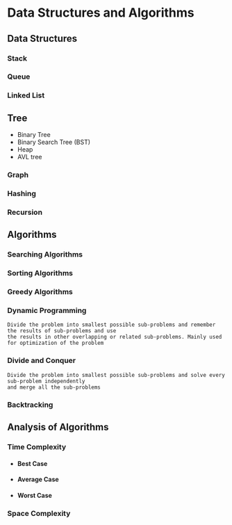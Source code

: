 # Data Structures and Algorithms
## Data Structures
### Stack
### Queue
### Linked List
## Tree
- Binary Tree
- Binary Search Tree (BST)
- Heap
- AVL tree
### Graph
### Hashing
### Recursion

## Algorithms
### Searching Algorithms
### Sorting Algorithms
### Greedy Algorithms
### Dynamic Programming
~~~
Divide the problem into smallest possible sub-problems and remember the results of sub-problems and use
the results in other overlapping or related sub-problems. Mainly used for optimization of the problem
~~~
### Divide and Conquer
~~~
Divide the problem into smallest possible sub-problems and solve every sub-problem independently
and merge all the sub-problems
~~~
### Backtracking
## Analysis of Algorithms
### Time Complexity
- #### Best Case
-  #### Average Case
- #### Worst Case
### Space Complexity